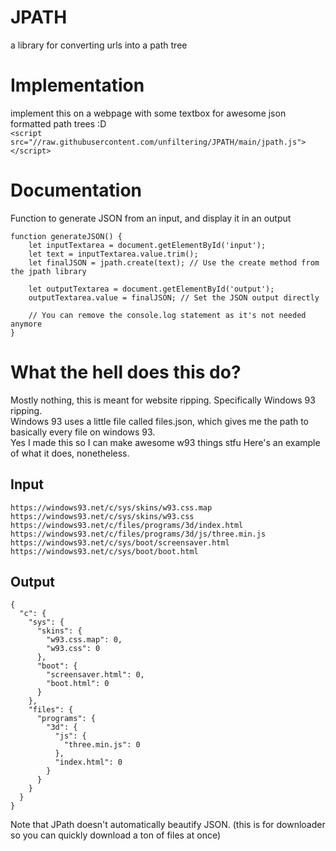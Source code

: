 # JPATH
 a library for converting urls into a path tree
# Implementation
implement this on a webpage with some textbox for awesome json formatted path trees :D<br>
`<script src="//raw.githubusercontent.com/unfiltering/JPATH/main/jpath.js"></script>`
# Documentation
Function to generate JSON from an input, and display it in an output
```
function generateJSON() {
    let inputTextarea = document.getElementById('input');
    let text = inputTextarea.value.trim();
    let finalJSON = jpath.create(text); // Use the create method from the jpath library

    let outputTextarea = document.getElementById('output');
    outputTextarea.value = finalJSON; // Set the JSON output directly

    // You can remove the console.log statement as it's not needed anymore
}
```
# What the hell does this do?
Mostly nothing, this is meant for website ripping. Specifically Windows 93 ripping.<br>Windows 93 uses a little file called files.json, which gives me the path to basically every file on windows 93.<br>Yes I made this so I can make awesome w93 things stfu
Here's an example of what it does, nonetheless.<br>
## Input
```
https://windows93.net/c/sys/skins/w93.css.map
https://windows93.net/c/sys/skins/w93.css
https://windows93.net/c/files/programs/3d/index.html
https://windows93.net/c/files/programs/3d/js/three.min.js
https://windows93.net/c/sys/boot/screensaver.html
https://windows93.net/c/sys/boot/boot.html
```
## Output
```
{
  "c": {
    "sys": {
      "skins": {
        "w93.css.map": 0,
        "w93.css": 0
      },
      "boot": {
        "screensaver.html": 0,
        "boot.html": 0
      }
    },
    "files": {
      "programs": {
        "3d": {
          "js": {
            "three.min.js": 0
          },
          "index.html": 0
        }
      }
    }
  }
}
```
Note that JPath doesn't automatically beautify JSON. (this is for downloader so you can quickly download a ton of files at once)
